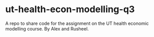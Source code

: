 # ut-health-econ-modelling-q3
A repo to share code for the assignment on the UT health economic modelling course. By Alex and Rusheel.
